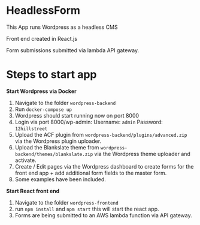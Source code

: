 # HeadlessForm

This App runs Wordpress as a headless CMS

Front end created in React.js

Form submissions submitted via lambda API gateway.

# Steps to start app

**Start Wordpress via Docker**

1. Navigate to the folder `wordpress-backend`
2. Run `docker-compose up`
3. Wordpress should start running now on port 8000
4. Login via port 8000/wp-admin: Username: `admin` Password: `12hillstreet`
5. Upload the ACF plugin from `wordpress-backend/plugins/advanced.zip` via the Wordpress plugin uploader.
6. Upload the Blankslate theme from `wordpress-backend/themes/blankslate.zip` via the Wordpress theme uploader and activate.
7. Create / Edit pages via the Wordpress dashboard  to create forms for the front end app + add additional form fields to the master form.
8. Some examples have been included.

**Start React front end**

1. Navigate to the folder `wordpress-frontend`
2. run `npm install` and `npm start` this will start the react app.
3. Forms are being submitted to an AWS lambda function via API gateway.